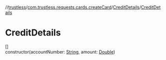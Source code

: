 //[trustless](../../../index.md)/[com.trustless.requests.cards.createCard](../index.md)/[CreditDetails](index.md)/[CreditDetails](-credit-details.md)

# CreditDetails

[]\
constructor(accountNumber: [String](https://kotlinlang.org/api/latest/jvm/stdlib/kotlin/-string/index.html), amount: [Double](https://kotlinlang.org/api/latest/jvm/stdlib/kotlin/-double/index.html))
